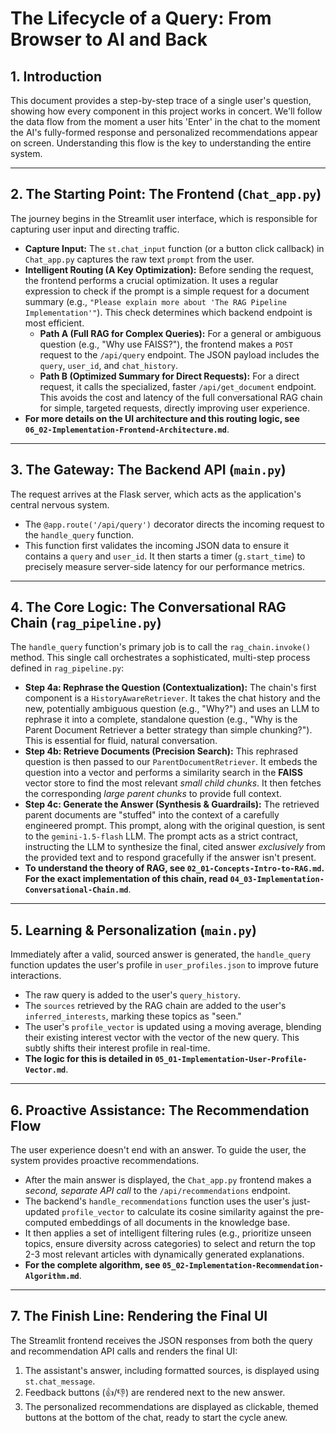 # The Lifecycle of a Query: From Browser to AI and Back

## 1. Introduction
This document provides a step-by-step trace of a single user's question, showing how every component in this project works in concert. We'll follow the data flow from the moment a user hits 'Enter' in the chat to the moment the AI's fully-formed response and personalized recommendations appear on screen. Understanding this flow is the key to understanding the entire system.

---

## 2. The Starting Point: The Frontend (`Chat_app.py`)
The journey begins in the Streamlit user interface, which is responsible for capturing user input and directing traffic.

*   **Capture Input:** The `st.chat_input` function (or a button click callback) in `Chat_app.py` captures the raw text `prompt` from the user.
*   **Intelligent Routing (A Key Optimization):** Before sending the request, the frontend performs a crucial optimization. It uses a regular expression to check if the prompt is a simple request for a document summary (e.g., `"Please explain more about 'The RAG Pipeline Implementation'"`). This check determines which backend endpoint is most efficient.
    *   **Path A (Full RAG for Complex Queries):** For a general or ambiguous question (e.g., "Why use FAISS?"), the frontend makes a `POST` request to the `/api/query` endpoint. The JSON payload includes the `query`, `user_id`, and `chat_history`.
    *   **Path B (Optimized Summary for Direct Requests):** For a direct request, it calls the specialized, faster `/api/get_document` endpoint. This avoids the cost and latency of the full conversational RAG chain for simple, targeted requests, directly improving user experience.
*   **For more details on the UI architecture and this routing logic, see `06_02-Implementation-Frontend-Architecture.md`**.

---

## 3. The Gateway: The Backend API (`main.py`)
The request arrives at the Flask server, which acts as the application's central nervous system.

*   The `@app.route('/api/query')` decorator directs the incoming request to the `handle_query` function.
*   This function first validates the incoming JSON data to ensure it contains a `query` and `user_id`. It then starts a timer (`g.start_time`) to precisely measure server-side latency for our performance metrics.

---

## 4. The Core Logic: The Conversational RAG Chain (`rag_pipeline.py`)
The `handle_query` function's primary job is to call the `rag_chain.invoke()` method. This single call orchestrates a sophisticated, multi-step process defined in `rag_pipeline.py`:

*   **Step 4a: Rephrase the Question (Contextualization):** The chain's first component is a `HistoryAwareRetriever`. It takes the chat history and the new, potentially ambiguous question (e.g., "Why?") and uses an LLM to rephrase it into a complete, standalone question (e.g., "Why is the Parent Document Retriever a better strategy than simple chunking?"). This is essential for fluid, natural conversation.
*   **Step 4b: Retrieve Documents (Precision Search):** This rephrased question is then passed to our `ParentDocumentRetriever`. It embeds the question into a vector and performs a similarity search in the **FAISS** vector store to find the most relevant *small child chunks*. It then fetches the corresponding *large parent chunks* to provide full context.
*   **Step 4c: Generate the Answer (Synthesis & Guardrails):** The retrieved parent documents are "stuffed" into the context of a carefully engineered prompt. This prompt, along with the original question, is sent to the `gemini-1.5-flash` LLM. The prompt acts as a strict contract, instructing the LLM to synthesize the final, cited answer *exclusively* from the provided text and to respond gracefully if the answer isn't present.
*   **To understand the theory of RAG, see `02_01-Concepts-Intro-to-RAG.md`. For the exact implementation of this chain, read `04_03-Implementation-Conversational-Chain.md`**.

---

## 5. Learning & Personalization (`main.py`)
Immediately after a valid, sourced answer is generated, the `handle_query` function updates the user's profile in `user_profiles.json` to improve future interactions.

*   The raw query is added to the user's `query_history`.
*   The `sources` retrieved by the RAG chain are added to the user's `inferred_interests`, marking these topics as "seen."
*   The user's `profile_vector` is updated using a moving average, blending their existing interest vector with the vector of the new query. This subtly shifts their interest profile in real-time.
*   **The logic for this is detailed in `05_01-Implementation-User-Profile-Vector.md`**.

---

## 6. Proactive Assistance: The Recommendation Flow
The user experience doesn't end with an answer. To guide the user, the system provides proactive recommendations.

*   After the main answer is displayed, the `Chat_app.py` frontend makes a *second, separate API call* to the `/api/recommendations` endpoint.
*   The backend's `handle_recommendations` function uses the user's just-updated `profile_vector` to calculate its cosine similarity against the pre-computed embeddings of all documents in the knowledge base.
*   It then applies a set of intelligent filtering rules (e.g., prioritize unseen topics, ensure diversity across categories) to select and return the top 2-3 most relevant articles with dynamically generated explanations.
*   **For the complete algorithm, see `05_02-Implementation-Recommendation-Algorithm.md`**.

---

## 7. The Finish Line: Rendering the Final UI
The Streamlit frontend receives the JSON responses from both the query and recommendation API calls and renders the final UI:
1.  The assistant's answer, including formatted sources, is displayed using `st.chat_message`.
2.  Feedback buttons (👍/👎) are rendered next to the new answer.
3.  The personalized recommendations are displayed as clickable, themed buttons at the bottom of the chat, ready to start the cycle anew.
